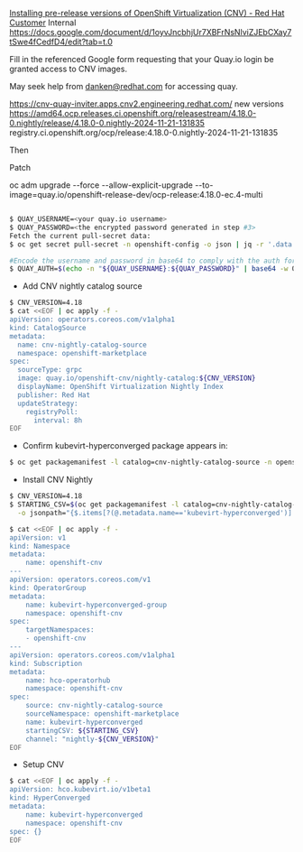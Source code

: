 [Installing pre-release versions of OpenShift Virtualization (CNV) - Red Hat Customer](https://access.redhat.com/articles/6070641)
Internal https://docs.google.com/document/d/1oyvJncbhjUr7XBFrNsNlviZJEbCXay7tSwe4fCedfD4/edit?tab=t.0

Fill in the referenced Google form requesting that your Quay.io login be granted access to CNV images.

May seek help from danken@redhat.com for accessing quay.

https://cnv-quay-inviter.apps.cnv2.engineering.redhat.com/
new versions https://amd64.ocp.releases.ci.openshift.org/releasestream/4.18.0-0.nightly/release/4.18.0-0.nightly-2024-11-21-131835  registry.ci.openshift.org/ocp/release:4.18.0-0.nightly-2024-11-21-131835

Then 

Patch

oc adm upgrade --force --allow-explicit-upgrade --to-image=quay.io/openshift-release-dev/ocp-release:4.18.0-ec.4-multi

```bash

$ QUAY_USERNAME=<your quay.io username>
$ QUAY_PASSWORD=<the encrypted password generated in step #3>
Fetch the current pull-secret data:
$ oc get secret pull-secret -n openshift-config -o json | jq -r '.data.".dockerconfigjson"' | base64 -d > global-pull-secret.json

#Encode the username and password in base64 to comply with the auth format in the pull-secret:
$ QUAY_AUTH=$(echo -n "${QUAY_USERNAME}:${QUAY_PASSWORD}" | base64 -w 0)
```


* Add CNV nightly catalog source

```bash
$ CNV_VERSION=4.18
$ cat <<EOF | oc apply -f -
apiVersion: operators.coreos.com/v1alpha1
kind: CatalogSource
metadata:
  name: cnv-nightly-catalog-source
  namespace: openshift-marketplace
spec:
  sourceType: grpc
  image: quay.io/openshift-cnv/nightly-catalog:${CNV_VERSION}
  displayName: OpenShift Virtualization Nightly Index
  publisher: Red Hat
  updateStrategy:
    registryPoll:
      interval: 8h
EOF
```

* Confirm kubevirt-hyperconverged package appears in:

```bash
$ oc get packagemanifest -l catalog=cnv-nightly-catalog-source -n openshift-cnv
```

* Install CNV Nightly

```bash
$ CNV_VERSION=4.18
$ STARTING_CSV=$(oc get packagemanifest -l catalog=cnv-nightly-catalog-source \
  -o jsonpath="{$.items[?(@.metadata.name=='kubevirt-hyperconverged')].status.channels[?(@.name==\"nightly-${CNV_VERSION}\")].currentCSV}")

$ cat <<EOF | oc apply -f -
apiVersion: v1
kind: Namespace
metadata:
    name: openshift-cnv
---
apiVersion: operators.coreos.com/v1
kind: OperatorGroup
metadata:
    name: kubevirt-hyperconverged-group
    namespace: openshift-cnv
spec:
    targetNamespaces:
    - openshift-cnv
---
apiVersion: operators.coreos.com/v1alpha1
kind: Subscription
metadata:
    name: hco-operatorhub
    namespace: openshift-cnv
spec:
    source: cnv-nightly-catalog-source
    sourceNamespace: openshift-marketplace
    name: kubevirt-hyperconverged
    startingCSV: ${STARTING_CSV}
    channel: "nightly-${CNV_VERSION}"
EOF
```

* Setup CNV

```bash
$ cat <<EOF | oc apply -f - 
apiVersion: hco.kubevirt.io/v1beta1
kind: HyperConverged
metadata:
    name: kubevirt-hyperconverged
    namespace: openshift-cnv
spec: {}
EOF
```

